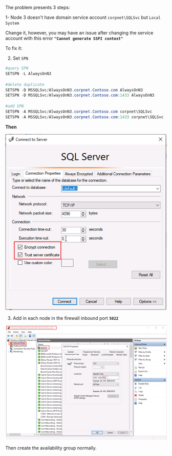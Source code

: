 The problem presents 3 steps:

1- Node 3 doesn't have domain service account `corpnet\SQLSvc` but `Local System` 

  Change it, however, you may have an issue after changing the service account with this error **`"Cannot generate SSPI context"`**

  To fix it:
  
2. Set `SPN`

```powershell
#query SPN
SETSPN -L AlwaysOnN3

#delete duplicate
SETSPN -D MSSQLSvc/AlwaysOnN3.corpnet.Contoso.com AlwaysOnN3
SETSPN -D MSSQLSvc/AlwaysOnN3.corpnet.Contoso.com:1433 AlwaysOnN3

#add SPN
SETSPN -A MSSQLSvc/AlwaysOnN3.corpnet.Contoso.com corpnet\SQLSvc
SETSPN -A MSSQLSvc/AlwaysOnN3.corpnet.Contoso.com:1433 corpnet\SQLSvc
```
**Then**

![alt text](https://github.com/MohamedAbdelhalem/Acrreditations/blob/main/AG_Monitor_and_Troubleshooting/media/Trust_Encrypt.png)

3. Add in each node in the firewall inbound port **`5022`**

![alt text](https://github.com/MohamedAbdelhalem/Acrreditations/blob/main/AG_Monitor_and_Troubleshooting/media/Port_5022.png)

Then create the availability group normally.
